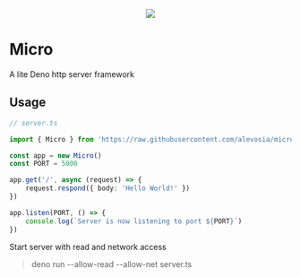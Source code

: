 <p align="center">
    <img src="https://i.imgur.com/MXgpvko.png" />
</p>

# Micro
A lite Deno http server framework

## Usage
```ts
// server.ts

import { Micro } from 'https://raw.githubusercontent.com/alevosia/micro/master/Micro.ts'

const app = new Micro()
const PORT = 5000

app.get('/', async (request) => {
    request.respond({ body: 'Hello World!' })
})

app.listen(PORT, () => {
    console.log(`Server is now listening to port ${PORT}`)
})
```

Start server with read and network access
> deno run --allow-read --allow-net server.ts